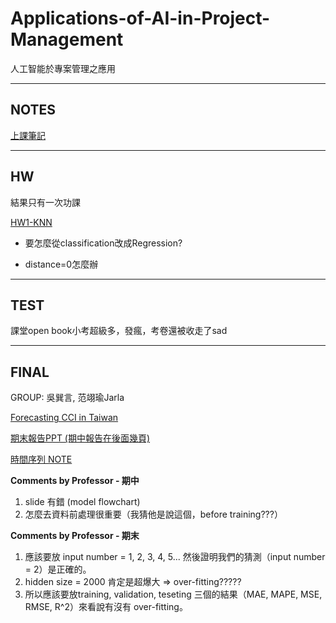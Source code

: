 # Applications-of-AI-in-Project-Management
人工智能於專案管理之應用

---

## NOTES

[上課筆記](https://why1024.notion.site/f22a9c65eaf7433c9cf08aecd8976dbf?pvs=4)

---

## HW

結果只有一次功課

[HW1-KNN](https://github.com/WHY210/Applications-of-AI-in-Project-Management/blob/main/HW01_KNN_Regression.ipynb)

  - 要怎麼從classification改成Regression?  

  - distance=0怎麼辦

---

## TEST

課堂open book小考超級多，發瘋，考卷還被收走了sad

---

## FINAL

GROUP: 吳巽言, 范翊瑜Jarla

[Forecasting CCI in Taiwan](https://github.com/WHY210/Applications-of-AI-in-Project-Management/blob/main/%5B%20FINAL%20%5D%20Forecasting%20CCI%20in%20Taiwan.ipynb.ipynb)  

[期末報告PPT (期中報告在後面幾頁)](https://docs.google.com/presentation/d/1PgMIFw71Sz8tsB4q_KQkdoG4eABM-teLpmqktEwvjUM/edit?usp=sharing)

[時間序列 NOTE ](https://hackmd.io/@a111T6yjQ1i63-6PKIa5CQ/HkKtVXnLT)

 

**Comments by Professor - 期中**
1. slide 有錯 (model flowchart)
2. 怎麼去資料前處理很重要（我猜他是說這個，before training???）

**Comments by Professor - 期末** 
1. 應該要放 input number = 1, 2, 3, 4, 5... 然後證明我們的猜測（input number = 2）是正確的。
2. hidden size = 2000 肯定是超爆大 => over-fitting?????
3. 所以應該要放training, validation, teseting 三個的結果（MAE, MAPE, MSE, RMSE, R^2）來看說有沒有 over-fitting。

